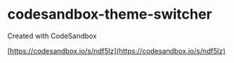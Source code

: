 # codesandbox-theme-switcher
Created with CodeSandbox

[https://codesandbox.io/s/ndf5lz](https://codesandbox.io/s/ndf5lz)
